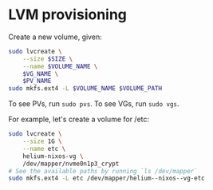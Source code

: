 <!--
SPDX-FileCopyrightText: 2014-2025 Justus Perlwitz

SPDX-License-Identifier: GPL-3.0-or-later
-->

# LVM provisioning

Create a new volume, given:

```bash
sudo lvcreate \
    --size $SIZE \
    --name $VOLUME_NAME \
    $VG_NAME \
    $PV_NAME
sudo mkfs.ext4 -L $VOLUME_NAME $VOLUME_PATH
```

To see PVs, run `sudo pvs`. To see VGs, run `sudo vgs`.

For example, let's create a volume for /etc:

```bash
sudo lvcreate \
    --size 1G \
    --name etc \
    helium-nixos-vg \
    /dev/mapper/nvme0n1p3_crypt
# See the available paths by running `ls /dev/mapper`
sudo mkfs.ext4 -L etc /dev/mapper/helium--nixos--vg-etc
```
